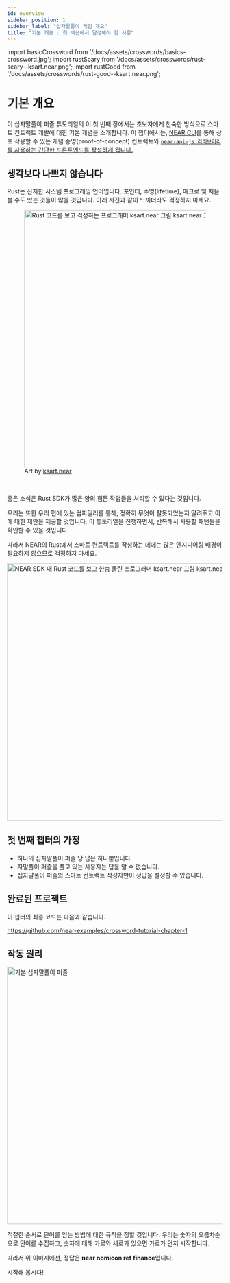 ```yaml
---
id: overview
sidebar_position: 1
sidebar_label: "십자말풀이 게임 개요"
title: "기본 개요 : 첫 섹션에서 달성해야 할 사항"
---
```


import basicCrossword from '/docs/assets/crosswords/basics-crossword.jpg';
import rustScary from '/docs/assets/crosswords/rust-scary--ksart.near.png';
import rustGood from '/docs/assets/crosswords/rust-good--ksart.near.png';

# 기본 개요

이 십자말풀이 퍼즐 튜토리얼의 이 첫 번째 장에서는 초보자에게 친숙한 방식으로 스마트 컨트랙트 개발에 대한 기본 개념을 소개합니다. 이 챕터에서는, [NEAR CLI](https://docs.near.org/tools/near-cli)를 통해 상호 작용할 수 있는 개념 증명(proof-of-concept) 컨트랙트와 [`near-api-js 라이브러리`를 사용하는 간단한 프론트엔드를 작성하게 됩니다.](https://www.npmjs.com/package/near-api-js)

## 생각보다 나쁘지 않습니다

Rust는 진지한 시스템 프로그래밍 언어입니다. 포인터, 수명(lifetime), 매크로 및 처음 볼 수도 있는 것들이 많을 것입니다. 아래 사진과 같이 느끼더라도 걱정하지 마세요.

<figure>
    <img src={rustScary} alt="Rust 코드를 보고 걱정하는 프로그래머 ksart.near 그림 ksart.near 그림" width="600"/>
    <figcaption>Art by <a href="https://twitter.com/ksartworks" target="_blank" rel="noopener noreferrer">ksart.near</a></figcaption>
</figure>

<br/>

좋은 소식은 Rust SDK가 많은 양의 힘든 작업들을 처리할 수 있다는 것입니다.

우리는 또한 우리 편에 있는 컴파일러를 통해, 정확히 무엇이 잘못되었는지 알려주고 이에 대한 제안을 제공할 것입니다. 이 튜토리얼을 진행하면서, 반복해서 사용할 패턴들을 확인할 수 있을 것입니다.

따라서 NEAR의 Rust에서 스마트 컨트랙트를 작성하는 데에는 많은 엔지니어링 배경이 필요하지 않으므로 걱정하지 마세요.

<img src={rustGood} alt="NEAR SDK 내 Rust 코드를 보고 한숨 돌린 프로그래머 ksart.near 그림 ksart.near 그림" width="600" />

## 첫 번째 챕터의 가정

- 하나의 십자말풀이 퍼즐 당 답은 하나뿐입니다.
- 자말풀이 퍼즐을 풀고 있는 사용자는 답을 알 수 없습니다.
- 십자말풀이 퍼즐의 스마트 컨트랙트 작성자만이 정답을 설정할 수 있습니다.

## 완료된 프로젝트

이 챕터의 최종 코드는 다음과 같습니다.

https://github.com/near-examples/crossword-tutorial-chapter-1

## 작동 원리

<img src={basicCrossword} alt="기본 십자말풀이 퍼즐" width="600" />

적절한 순서로 단어를 얻는 방법에 대한 규칙을 정할 것입니다. 우리는 숫자의 오름차순으로 단어를 수집하고, 숫자에 대해 가로와 세로가 있으면 가로가 먼저 시작합니다.

따라서 위 이미지에선, 정답은 **near nomicon ref finance**입니다.

시작해 봅시다!
